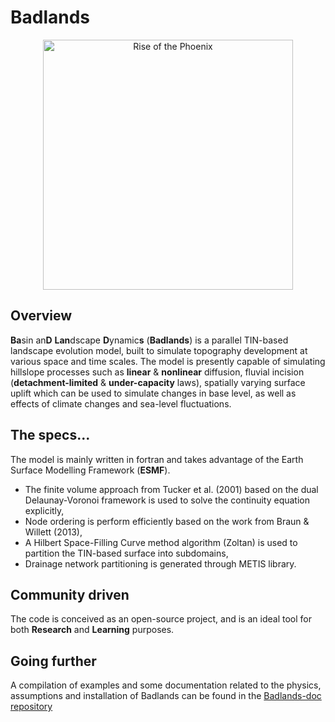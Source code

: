 Badlands
=====

<div align="center">
    <img width=400 src="https://github.com/badlands-model/Badlands-doc/blob/master/riseofthephoenix.png" alt="Rise of the Phoenix" title="Example of Landscape evolution with Badlands"</img>
</div>

## Overview

**Ba**sin an**D** **Lan**dscape **D**ynamic**s** (**Badlands**) is a parallel TIN-based landscape evolution model, built to simulate topography development at various space and time scales. The model is presently capable of simulating hillslope processes such as **linear** & **nonlinear** diffusion, fluvial incision (**detachment-limited** & **under-capacity** laws), spatially varying surface uplift which can be used to simulate changes in base level, as well as effects of climate changes and sea-level fluctuations. 

## The specs...

The model is mainly written in fortran and takes advantage of the Earth Surface Modelling Framework (**ESMF**). 
* The finite volume approach from Tucker et al. (2001) based on the dual Delaunay-Voronoi framework is used to solve the continuity equation explicitly, 
* Node ordering is perform efficiently based on the work from Braun & Willett (2013),
* A Hilbert Space-Filling Curve method algorithm (Zoltan) is used to partition the TIN-based surface into subdomains,
* Drainage network partitioning is generated through METIS library. 

## Community driven

The code is conceived as an open-source project, and is an ideal tool for both **Research** and **Learning** purposes.

## Going further

A compilation of examples and some documentation related to the physics, assumptions and installation of Badlands can be found in the <a href='https://github.com/badlands-model/Badlands-doc'>Badlands-doc repository<a/>

